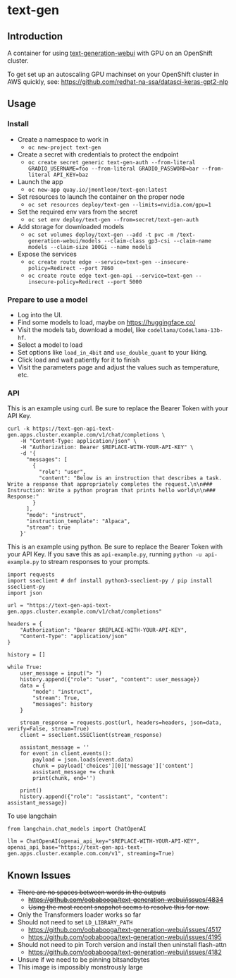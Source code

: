 # text-gen

## Introduction
A container for using [text-generation-webui](https://github.com/oobabooga/text-generation-webui) with GPU on an OpenShift cluster.

To get set up an autoscaling GPU machinset on your OpenShift cluster in AWS quickly, see:
https://github.com/redhat-na-ssa/datasci-keras-gpt2-nlp

## Usage

### Install
- Create a namespace to work in
  - `oc new-project text-gen`
- Create a secret with credentials to protect the endpoint
  - `oc create secret generic text-gen-auth --from-literal GRADIO_USERNAME=foo --from-literal GRADIO_PASSWORD=bar --from-literal API_KEY=baz`
- Launch the app
  - `oc new-app quay.io/jmontleon/text-gen:latest`
- Set resources to launch the container on the proper node
  - `oc set resources deploy/text-gen --limits=nvidia.com/gpu=1`
- Set the required env vars from the secret
  - `oc set env deploy/text-gen --from=secret/text-gen-auth`
- Add storage for downloaded models
  - `oc set volumes deploy/text-gen --add -t pvc -m /text-generation-webui/models --claim-class gp3-csi --claim-name models --claim-size 100Gi --name models`
- Expose the services
  - `oc create route edge --service=text-gen --insecure-policy=Redirect --port 7860`
  - `oc create route edge text-gen-api --service=text-gen --insecure-policy=Redirect --port 5000`

### Prepare to use a model
- Log into the UI.
- Find some models to load, maybe on https://huggingface.co/
- Visit the models tab, download a model, like `codellama/CodeLlama-13b-hf`.
- Select a model to load
- Set options like `load_in_4bit` and `use_double_quant` to your liking. 
- Click load and wait patiently for it to finish
- Visit the parameters page and adjust the values such as temperature, etc.

### API
This is an example using curl. Be sure to replace the Bearer Token with your API Key.
```
curl -k https://text-gen-api-text-gen.apps.cluster.example.com/v1/chat/completions \
    -H "Content-Type: application/json" \
    -H "Authorization: Bearer $REPLACE-WITH-YOUR-API-KEY" \
    -d '{
      "messages": [
        {
          "role": "user",
          "content": "Below is an instruction that describes a task. Write a response that appropriately completes the request.\n\n### Instruction: Write a python program that prints hello world\n\n### Response:"
        }
      ],
      "mode": "instruct",
      "instruction_template": "Alpaca",
      "stream": true
    }'
```

This is an example using python. Be sure to replace the Bearer Token with your API Key. If you save this as `api-example.py`, running `python -u api-example.py` to stream responses to your prompts.
```
import requests
import sseclient # dnf install python3-sseclient-py / pip install sseclient-py
import json

url = "https://text-gen-api-text-gen.apps.cluster.example.com/v1/chat/completions"

headers = {
    "Authorization": "Bearer $REPLACE-WITH-YOUR-API-KEY",
    "Content-Type": "application/json"
}

history = []

while True:
    user_message = input("> ")
    history.append({"role": "user", "content": user_message})
    data = {
        "mode": "instruct",
        "stream": True,
        "messages": history
    }

    stream_response = requests.post(url, headers=headers, json=data, verify=False, stream=True)
    client = sseclient.SSEClient(stream_response)

    assistant_message = ''
    for event in client.events():
        payload = json.loads(event.data)
        chunk = payload['choices'][0]['message']['content']
        assistant_message += chunk
        print(chunk, end='')

    print()
    history.append({"role": "assistant", "content": assistant_message})
```

To use langchain

```
from langchain.chat_models import ChatOpenAI

llm = ChatOpenAI(openai_api_key="$REPLACE-WITH-YOUR-API-KEY", openai_api_base="https://text-gen-api-text-gen.apps.cluster.example.com.com/v1", streaming=True)
```

## Known Issues
- ~~There are no spaces between words in the outputs~~
  - ~~https://github.com/oobabooga/text-generation-webui/issues/4834~~
  - ~~Using the most recent snapshot seems to resolve this for now.~~
- Only the Transformers loader works so far
- Should not need to set `LD_LIBRARY_PATH`
  - https://github.com/oobabooga/text-generation-webui/issues/4517
  - https://github.com/oobabooga/text-generation-webui/issues/4195
- Should not need to pin Torch version and install then uninstall flash-attn
  - https://github.com/oobabooga/text-generation-webui/issues/4182
- Unsure if we need to be pinning bitsandbytes
- This image is impossibly monstrously large
